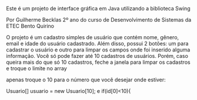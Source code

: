 Este é um projeto de interface gráfica em Java utilizando a biblioteca Swing

Por Guilherme Becklas 2º ano do curso de Desenvolvimento de Sistemas da ETEC Bento Quirino

O projeto é um cadastro simples de usuário que contém nome, gênero, email e idade do usuário cadastrado. Além disso, possui 2 botões: um para cadastrar o usuário e outro para limpar os campos onde foi inserido alguma informação. Você só pode fazer até 10 cadastros de usuários. Porém, caso queira mais do que só 10 cadastros, feche a janela para limpar os cadastros e troque o limite no array

apenas troque o 10 para o número que você desejar onde estiver:

Usuario[] usuario = new Usuario[10]; e if(id[0]<10){
